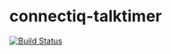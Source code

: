 # connectiq-talktimer

[![Build Status](https://travis-ci.org/josteitv/connectiq-talktimer.svg?branch=master)](https://travis-ci.org/josteitv/connectiq-talktimer)

